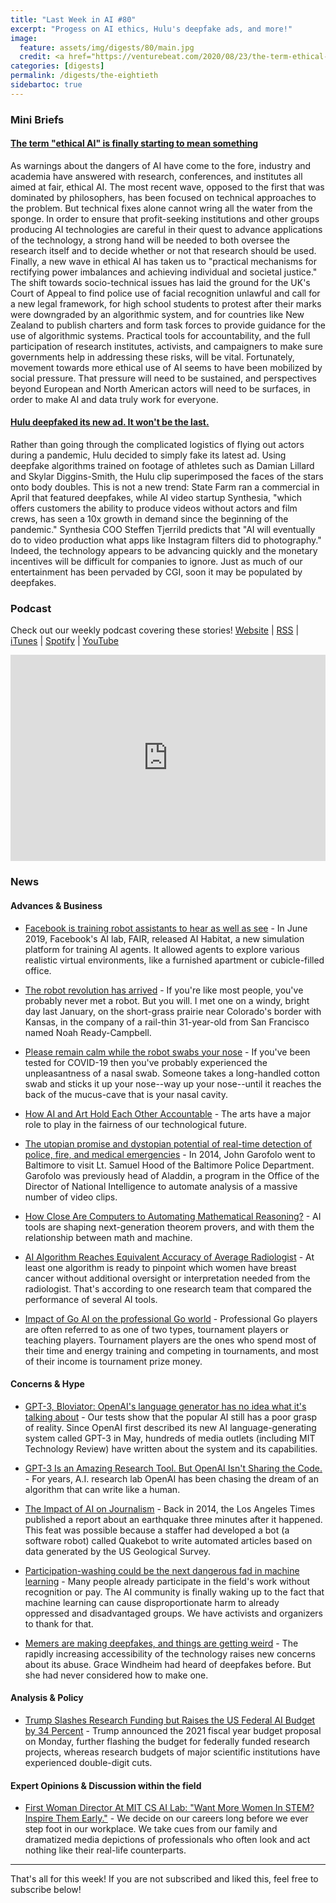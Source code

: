 ```yaml
---
title: "Last Week in AI #80"
excerpt: "Progess on AI ethics, Hulu's deepfake ads, and more!"
image:
  feature: assets/img/digests/80/main.jpg
  credit: <a href="https://venturebeat.com/2020/08/23/the-term-ethical-ai-is-finally-starting-to-mean-something/"> MR.Cole_Photographer / Getty Images via VentureBeat </a>
categories: [digests]
permalink: /digests/the-eightieth
sidebartoc: true
---
```


### Mini Briefs

#### [The term "ethical AI" is finally starting to mean something](https://venturebeat.com/2020/08/23/the-term-ethical-ai-is-finally-starting-to-mean-something/)

As warnings about the dangers of AI have come to the fore, industry and academia have answered with research, conferences, and institutes all aimed at fair, ethical AI. The most recent wave, opposed to the first that was dominated by philosophers, has been focused on technical approaches to the problem. But technical fixes alone cannot wring all the water from the sponge. In order to ensure that profit-seeking institutions and other groups producing AI technologies are careful in their quest to advance applications of the technology, a strong hand will be needed to both oversee the research itself and to decide whether or not that research should be used. Finally, a new wave in ethical AI has taken us to "practical mechanisms for rectifying power imbalances and achieving individual and societal justice." The shift towards socio-technical issues has laid the ground for the UK's Court of Appeal to find police use of facial recognition unlawful and call for a new legal framework, for high school students to protest after their marks were downgraded by an algorithmic system, and for countries like New Zealand to publish charters and form task forces to provide guidance for the use of algorithmic systems. Practical tools for accountability, and the full participation of research institutes, activists, and campaigners to make sure governments help in addressing these risks, will be vital. Fortunately, movement towards more ethical use of AI seems to have been mobilized by social pressure. That pressure will need to be sustained, and perspectives beyond European and North American actors will need to be surfaces, in order to make AI and data truly work for everyone.


#### [Hulu deepfaked its new ad. It won't be the last.](https://www.protocol.com/hulu-deepfake-commercial-ai)

Rather than going through the complicated logistics of flying out actors during a pandemic, Hulu decided to simply fake its latest ad. Using deepfake algorithms trained on footage of athletes such as Damian Lillard and Skylar Diggins-Smith, the Hulu clip superimposed the faces of the stars onto body doubles. This is not a new trend: State Farm ran a commercial in April that featured deepfakes, while AI video startup Synthesia, "which offers customers the ability to produce videos without actors and film crews, has seen a 10x growth in demand since the beginning of the pandemic." Synthesia COO Steffen Tjerrild predicts that "AI will eventually do to video production what apps like Instagram filters did to photography." Indeed, the technology appears to be advancing quickly and the monetary incentives will be difficult for companies to ignore. Just as much of our entertainment has been pervaded by CGI, soon it may be populated by deepfakes. 


### Podcast

Check out our weekly podcast covering these stories!
[Website](https://aitalk.podbean.com) \|
[RSS](https://feed.podbean.com/aitalk/feed.xml) \|
[iTunes](https://podcasts.apple.com/us/podcast/lets-talk-ai/id1502782720) \|
[Spotify](https://open.spotify.com/show/17HiNdxcoKJLLNibIAyUch) \|
[YouTube](https://www.youtube.com/channel/UCKARTq-t5SPMzwtft8FWwnA)
<iframe title="Let's Talk AI" id="multi_iframe" class="podcast_embed"
 src="https://www.podbean.com/media/player/multi?playlist=http%3A%2F%2Fplaylist.podbean.com%2F7703921%2Fplaylist_multi.xml&vjs=1&kdsowie31j4k1jlf913=4975ccdd28d39e38bf5a1ccaf0c6ca4337fa996b&size=430&skin=9&episode_list_bg=%23ffffff&bg_left=%23000000&bg_mid=%230c5056&bg_right=%232a1844&podcast_title_color=%23c4c4c4&episode_title_color=%23ffffff&auto=0&share=1&fonts=Helvetica&download=0&rtl=0&show_playlist_recent_number=10&pbad=1"
 scrolling="yes" allowfullscreen="" width="100%" height="330" frameborder="0"></iframe>

### News
#### Advances & Business

* [Facebook is training robot assistants to hear as well as see](https://www.technologyreview.com/2020/08/21/1007523/facebook-ai-robot-assistants-hear-and-see/) - In June 2019, Facebook's AI lab, FAIR, released AI Habitat, a new simulation platform for training AI agents. It allowed agents to explore various realistic virtual environments, like a furnished apartment or cubicle-filled office.

* [The robot revolution has arrived](https://www.nationalgeographic.com/magazine/2020/09/the-robot-revolution-has-arrived-feature/) - If you're like most people, you've probably never met a robot. But you will. I met one on a windy, bright day last January, on the short-grass prairie near Colorado's border with Kansas, in the company of a rail-thin 31-year-old from San Francisco named Noah Ready-Campbell.

* [Please remain calm while the robot swabs your nose](https://www.theverge.com/2020/8/24/21377011/robot-nasal-swab-machine-autonomous-covid-19-test-brain-navi) - If you've been tested for COVID-19 then you've probably experienced the unpleasantness of a nasal swab. Someone takes a long-handled cotton swab and sticks it up your nose--way up your nose--until it reaches the back of the mucus-cave that is your nasal cavity.

* [How AI and Art Hold Each Other Accountable](https://hai.stanford.edu/blog/how-ai-and-art-hold-each-other-accountable) - The arts have a major role to play in the fairness of our technological future.

* [The utopian promise and dystopian potential of real-time detection of police, fire, and medical emergencies](https://venturebeat.com/2020/08/27/the-utopian-promise-and-dystopian-potential-of-real-time-detection-of-police-fire-and-medical-emergencies/) - In 2014, John Garofolo went to Baltimore to visit Lt. Samuel Hood of the Baltimore Police Department. Garofolo was previously head of Aladdin, a program in the Office of the Director of National Intelligence to automate analysis of a massive number of video clips.

* [How Close Are Computers to Automating Mathematical Reasoning?](https://www.quantamagazine.org/how-close-are-computers-to-automating-mathematical-reasoning-20200827/) - AI tools are shaping next-generation theorem provers, and with them the relationship between math and machine.

* [AI Algorithm Reaches Equivalent Accuracy of Average Radiologist](https://www.diagnosticimaging.com/view/ai-algorithm-reaches-equivalent-accuracy-of-average-radiologist) - At least one algorithm is ready to pinpoint which women have breast cancer without additional oversight or interpretation needed from the radiologist. That's according to one research team that compared the performance of several AI tools.

* [Impact of Go AI on the professional Go world](https://medium.com/@hajinlee/impact-of-go-ai-on-the-professional-go-world-f14cf201c7c2) - Professional Go players are often referred to as one of two types, tournament players or teaching players. Tournament players are the ones who spend most of their time and energy training and competing in tournaments, and most of their income is tournament prize money.

#### Concerns & Hype

* [GPT-3, Bloviator: OpenAI's language generator has no idea what it's talking about](https://www.technologyreview.com/2020/08/22/1007539/gpt3-openai-language-generator-artificial-intelligence-ai-opinion/) - Our tests show that the popular AI still has a poor grasp of reality. Since OpenAI first described its new AI language-generating system called GPT-3 in May, hundreds of media outlets (including MIT Technology Review) have written about the system and its capabilities.

* [GPT-3 Is an Amazing Research Tool. But OpenAI Isn't Sharing the Code.](https://onezero.medium.com/gpt-3-is-an-amazing-research-tool-openai-isnt-sharing-the-code-d048ba39bbfd) - For years, A.I. research lab OpenAI has been chasing the dream of an algorithm that can write like a human.

* [The Impact of AI on Journalism](https://www.forbes.com/sites/calumchace/2020/08/24/the-impact-of-ai-on-journalism/) - Back in 2014, the Los Angeles Times published a report about an earthquake three minutes after it happened. This feat was possible because a staffer had developed a bot (a software robot) called Quakebot to write automated articles based on data generated by the US Geological Survey.

* [Participation-washing could be the next dangerous fad in machine learning](https://www.technologyreview.com/2020/08/25/1007589/participation-washing-ai-trends-opinion-machine-learning/) - Many people already participate in the field's work without recognition or pay. The AI community is finally waking up to the fact that machine learning can cause disproportionate harm to already oppressed and disadvantaged groups. We have activists and organizers to thank for that.

* [Memers are making deepfakes, and things are getting weird](https://www.technologyreview.com/2020/08/28/1007746/ai-deepfakes-memes/) - The rapidly increasing accessibility of the technology raises new concerns about its abuse. Grace Windheim had heard of deepfakes before. But she had never considered how to make one.

#### Analysis & Policy

* [Trump Slashes Research Funding but Raises the US Federal AI Budget by 34 Percent](https://syncedreview.com/2020/08/22/trump-slashes-research-funding-but-raises-the-us-federal-ai-budget-by-34-percent/) - Trump announced the 2021 fiscal year budget proposal on Monday, further flashing the budget for federally funded research projects, whereas research budgets of major scientific institutions have experienced double-digit cuts.

#### Expert Opinions & Discussion within the field

* [First Woman Director At MIT CS AI Lab: "Want More Women In STEM? Inspire Them Early."](https://www.forbes.com/sites/nancywang/2020/08/23/first-woman-director-at-mit-cs-ai-lab-want-more-women-in-stem-inspire-them-early/) - We decide on our careers long before we ever step foot in our workplace. We take cues from our family and dramatized media depictions of professionals who often look and act nothing like their real-life counterparts.


<hr>

That's all for this week! If you are not subscribed and liked this, feel free to subscribe below!
